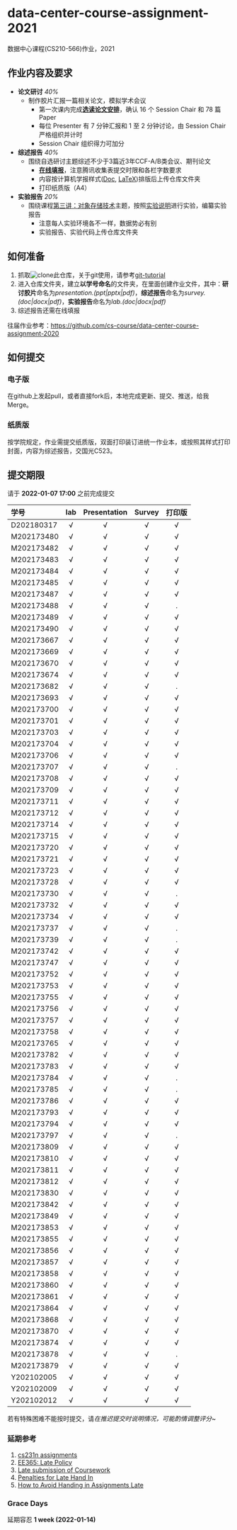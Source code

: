 # data-center-course-assignment-2021

数据中心课程(CS210-566)作业，2021

## 作业内容及要求

- **论文研讨** *40%*
  - 制作胶片汇报一篇相关论文，模拟学术会议
    - 第一次课内完成[**选读论文安排**](https://docs.qq.com/doc/DRG1CZFZmaFRRYkJj)，确认 16 个 Session Chair 和 78 篇 Paper
    - 每位 Presenter 有 7 分钟汇报和 1 至 2 分钟讨论，由 Session Chair 严格组织并计时
    - Session Chair 组织得力可加分
- **综述报告** *40%*
  - 围绕自选研讨主题综述不少于3篇近3年CCF-A/B类会议、期刊论文
    - [**在线填报**](https://docs.qq.com/form/page/DREZhYWV1Q3hPbG1n?_w_tencentdocx_form=1)，注意腾讯收集表提交时限和各栏字数要求
    - 内容按计算机学报样式([Doc](http://cjc.ict.ac.cn/wltg/new/submit/CJC-Templet_Word2003.doc), [LaTeX](http://cjc.ict.ac.cn/wltg/new/submit/LatexTemplet.zip))排版后上传仓库文件夹
    - 打印纸质版（A4）
- **实验报告** *20%*
  - 围绕课程[第三讲：对象存储技术](https://shi_zhan.gitlab.io/data-center-course/data-center-2021-obs)主题，按照[实验说明](https://shi_zhan.gitlab.io/data-center-course/data-center-2021-obs#67)进行实验，编纂实验报告
    - 注意每人实验环境各不一样，数据势必有别
    - 实验报告、实验代码上传仓库文件夹

## 如何准备

1. 抓取![clone](./clone.png?raw=true)此仓库，关于git使用，请参考[git-tutorial](https://github.com/cs-course/git-tutorial)
2. 进入仓库文件夹，建立**以学号命名**的文件夹，在里面创建作业文件，其中：**研讨胶片**命名为*presentation.(ppt|pptx|pdf)*，**综述报告**命名为*survey.(doc|docx|pdf)*，**实验报告**命名为*lab.(doc|docx|pdf)*
3. 综述报告还需在线填报

往届作业参考：<https://github.com/cs-course/data-center-course-assignment-2020>

## 如何提交

### 电子版

在github上发起pull，或者直接fork后，本地完成更新、提交、推送，给我Merge。

### 纸质版

按学院规定，作业需提交纸质版，双面打印装订进统一作业本，或按照其样式打印封面，内容为综述报告，交国光C523。

## 提交期限

请于 **2022-01-07 17:00** 之前完成提交

| 学号       | lab | Presentation | Survey | **打印版** |
| :---       | :---:   | :---:   | :---:  | :---:      |
| D202180317 | √ | √ | √ | √ |
| M202173480 | √ | √ | √ | √ |
| M202173482 | √ | √ | √ | √ |
| M202173483 | √ | √ | √ | √ |
| M202173484 | √ | √ | √ | √ |
| M202173485 | √ | √ | √ | √ |
| M202173487 | √ | √ | √ | √ |
| M202173488 | √ | √ | √ | . |
| M202173489 | √ | √ | √ | √ |
| M202173490 | √ | √ | √ | √ |
| M202173667 | √ | √ | √ | √ |
| M202173669 | √ | √ | √ | √ |
| M202173670 | √ | √ | √ | √ |
| M202173674 | √ | √ | √ | √ |
| M202173682 | √ | √ | √ | . |
| M202173693 | √ | √ | √ | √ |
| M202173700 | √ | √ | √ | √ |
| M202173701 | √ | √ | √ | √ |
| M202173703 | √ | √ | √ | √ |
| M202173704 | √ | √ | √ | √ |
| M202173706 | √ | √ | √ | √ |
| M202173707 | √ | √ | √ | . |
| M202173708 | √ | √ | √ | √ |
| M202173709 | √ | √ | √ | √ |
| M202173711 | √ | √ | √ | √ |
| M202173712 | √ | √ | √ | √ |
| M202173714 | √ | √ | √ | √ |
| M202173715 | √ | √ | √ | √ |
| M202173720 | √ | √ | √ | √ |
| M202173721 | √ | √ | √ | √ |
| M202173723 | √ | √ | √ | √ |
| M202173728 | √ | √ | √ | √ |
| M202173730 | √ | √ | √ | . |
| M202173732 | √ | √ | √ | √ |
| M202173734 | √ | √ | √ | √ |
| M202173737 | √ | √ | √ | . |
| M202173739 | √ | √ | √ | . |
| M202173742 | √ | √ | √ | √ |
| M202173747 | √ | √ | √ | √ |
| M202173752 | √ | √ | √ | √ |
| M202173753 | √ | √ | √ | √ |
| M202173755 | √ | √ | √ | √ |
| M202173756 | √ | √ | √ | √ |
| M202173757 | √ | √ | √ | √ |
| M202173758 | √ | √ | √ | √ |
| M202173765 | √ | √ | √ | √ |
| M202173782 | √ | √ | √ | √ |
| M202173783 | √ | √ | √ | √ |
| M202173784 | √ | √ | √ | . |
| M202173785 | √ | √ | √ | . |
| M202173786 | √ | √ | √ | √ |
| M202173793 | √ | √ | √ | √ |
| M202173794 | √ | √ | √ | √ |
| M202173797 | √ | √ | √ | . |
| M202173809 | √ | √ | √ | √ |
| M202173810 | √ | √ | √ | √ |
| M202173811 | √ | √ | √ | √ |
| M202173812 | √ | √ | √ | √ |
| M202173830 | √ | √ | √ | √ |
| M202173842 | √ | √ | √ | √ |
| M202173849 | √ | √ | √ | √ |
| M202173853 | √ | √ | √ | √ |
| M202173855 | √ | √ | √ | √ |
| M202173856 | √ | √ | √ | √ |
| M202173857 | √ | √ | √ | √ |
| M202173858 | √ | √ | √ | √ |
| M202173860 | √ | √ | √ | √ |
| M202173861 | √ | √ | √ | √ |
| M202173864 | √ | √ | √ | √ |
| M202173868 | √ | √ | √ | √ |
| M202173870 | √ | √ | √ | √ |
| M202173874 | √ | √ | √ | √ |
| M202173878 | √ | √ | √ | . |
| M202173879 | √ | √ | √ | √ |
| Y202102005 | √ | √ | √ | √ |
| Y202102009 | √ | √ | √ | √ |
| Y202102012 | √ | √ | √ | √ |

若有特殊困难不能按时提交，请*在推迟提交时说明情况，可能酌情调整评分~*

### 延期参考

1. [cs231n assignments](http://vision.stanford.edu/teaching/cs231n/assignments.html)
2. [EE365: Late Policy](https://stanford.edu/class/ee365/late.html)
3. [Late submission of Coursework](https://www2.le.ac.uk/offices/sas2/assessments/late-submission)
4. [Penalties for Late Hand In](http://www.dcs.shef.ac.uk/intranet/teaching/public/assessment/latehandin.html)
5. [How to Avoid Handing in Assignments Late](https://www.wikihow.com/Avoid-Handing-in-Assignments-Late)

### Grace Days

延期容忍 **1 week (2022-01-14)**

